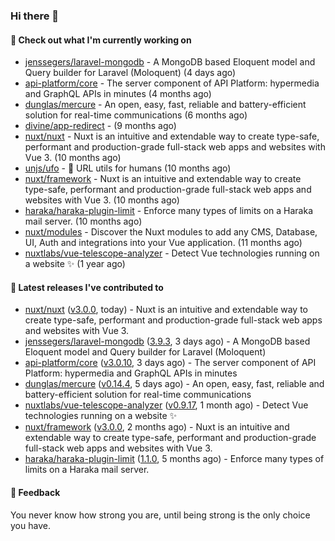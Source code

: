 ### Hi there 👋

#### 👷 Check out what I'm currently working on

- [jenssegers/laravel-mongodb](https://github.com/jenssegers/laravel-mongodb) - A MongoDB based Eloquent model and Query builder for Laravel (Moloquent) (4 days ago)
- [api-platform/core](https://github.com/api-platform/core) - The server component of API Platform: hypermedia and GraphQL APIs in minutes (4 months ago)
- [dunglas/mercure](https://github.com/dunglas/mercure) - An open, easy, fast, reliable and battery-efficient solution for real-time communications (6 months ago)
- [divine/app-redirect](https://github.com/divine/app-redirect) -  (9 months ago)
- [nuxt/nuxt](https://github.com/nuxt/nuxt) - Nuxt is an intuitive and extendable way to create type-safe, performant and production-grade full-stack web apps and websites with Vue 3. (10 months ago)
- [unjs/ufo](https://github.com/unjs/ufo) - 🔗 URL utils for humans (10 months ago)
- [nuxt/framework](https://github.com/nuxt/framework) - Nuxt is an intuitive and extendable way to create type-safe, performant and production-grade full-stack web apps and websites with Vue 3. (10 months ago)
- [haraka/haraka-plugin-limit](https://github.com/haraka/haraka-plugin-limit) - Enforce many types of limits on a Haraka mail server. (10 months ago)
- [nuxt/modules](https://github.com/nuxt/modules) - Discover the Nuxt modules to add any CMS, Database, UI, Auth and integrations into your Vue application. (11 months ago)
- [nuxtlabs/vue-telescope-analyzer](https://github.com/nuxtlabs/vue-telescope-analyzer) - Detect Vue technologies running on a website ✨ (1 year ago)

#### 🔭 Latest releases I've contributed to

- [nuxt/nuxt](https://github.com/nuxt/nuxt) ([v3.0.0](https://github.com/nuxt/nuxt/releases/tag/v3.0.0), today) - Nuxt is an intuitive and extendable way to create type-safe, performant and production-grade full-stack web apps and websites with Vue 3.
- [jenssegers/laravel-mongodb](https://github.com/jenssegers/laravel-mongodb) ([3.9.3](https://github.com/jenssegers/laravel-mongodb/releases/tag/3.9.3), 3 days ago) - A MongoDB based Eloquent model and Query builder for Laravel (Moloquent)
- [api-platform/core](https://github.com/api-platform/core) ([v3.0.10](https://github.com/api-platform/core/releases/tag/v3.0.10), 3 days ago) - The server component of API Platform: hypermedia and GraphQL APIs in minutes
- [dunglas/mercure](https://github.com/dunglas/mercure) ([v0.14.4](https://github.com/dunglas/mercure/releases/tag/v0.14.4), 5 days ago) - An open, easy, fast, reliable and battery-efficient solution for real-time communications
- [nuxtlabs/vue-telescope-analyzer](https://github.com/nuxtlabs/vue-telescope-analyzer) ([v0.9.17](https://github.com/nuxtlabs/vue-telescope-analyzer/releases/tag/v0.9.17), 1 month ago) - Detect Vue technologies running on a website ✨
- [nuxt/framework](https://github.com/nuxt/framework) ([v3.0.0](https://github.com/nuxt/framework/releases/tag/v3.0.0), 2 months ago) - Nuxt is an intuitive and extendable way to create type-safe, performant and production-grade full-stack web apps and websites with Vue 3.
- [haraka/haraka-plugin-limit](https://github.com/haraka/haraka-plugin-limit) ([1.1.0](https://github.com/haraka/haraka-plugin-limit/releases/tag/1.1.0), 5 months ago) - Enforce many types of limits on a Haraka mail server.

#### 💬 Feedback
You never know how strong you are, until being strong is the only choice you have.
